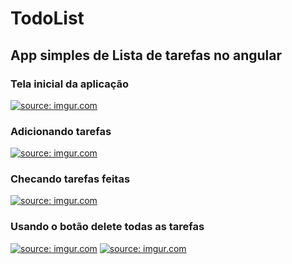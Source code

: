 # TodoList
## App simples de Lista de tarefas no angular
### Tela inicial da aplicação
<a href="https://imgur.com/O3KZgj5"><img src="https://i.imgur.com/O3KZgj5.jpg" title="source: imgur.com" /></a>
### Adicionando tarefas
<a href="https://imgur.com/ltumBKY"><img src="https://i.imgur.com/ltumBKY.jpg" title="source: imgur.com" /></a>
### Checando tarefas feitas
<a href="https://imgur.com/a3GQn0r"><img src="https://i.imgur.com/a3GQn0r.jpg" title="source: imgur.com" /></a>
### Usando o botão delete todas as tarefas
<a href="https://imgur.com/kT5yaTQ"><img src="https://i.imgur.com/kT5yaTQ.png" title="source: imgur.com" /></a>
<a href="https://imgur.com/XtkVnTc"><img src="https://i.imgur.com/XtkVnTc.jpg" title="source: imgur.com" /></a>
